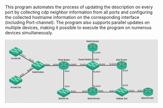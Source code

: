 This program automates the process of updating the description on every port by collecting cdp neighbor information from all ports and configuring the collected hostname information on the corresponding interface (including Port-channel). The program also supports parallel updates on multiple devices, making it possible to execute the program on numerous devices simultaneously.

![topology](./topology.png)